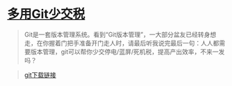 

# [多用Git少交税](http://www.jianshu.com/p/8a985c622e61)

> Git是一套版本管理系统。看到“Git版本管理”，一大部分盆友已经转身想走，在你握着门把手准备开门走人时，请最后听我说完最后一句：人人都需要版本管理，git可以帮你少交停电/蓝屏/死机税，提高产出效率，不来一发吗？


> [git下载链接](http://git-scm.com/download/win)